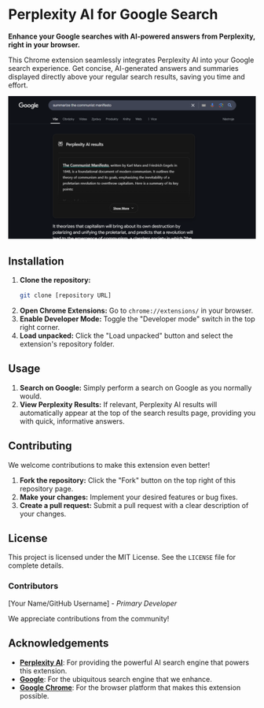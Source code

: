 # Perplexity AI for Google Search

**Enhance your Google searches with AI-powered answers from Perplexity, right in your browser.**

This Chrome extension seamlessly integrates Perplexity AI into your Google search experience. Get concise, AI-generated answers and summaries displayed directly above your regular search results, saving you time and effort.

![Perplexity AI for Google Search](images/preview.png)

## Installation

1. **Clone the repository:**
    ```bash
    git clone [repository URL]
    ```
2. **Open Chrome Extensions:** Go to `chrome://extensions/` in your browser.
3. **Enable Developer Mode:** Toggle the "Developer mode" switch in the top right corner.
4. **Load unpacked:** Click the "Load unpacked" button and select the extension's repository folder.

## Usage

1. **Search on Google:** Simply perform a search on Google as you normally would.
2. **View Perplexity Results:** If relevant, Perplexity AI results will automatically appear at the top of the search results page, providing you with quick, informative answers.

## Contributing

We welcome contributions to make this extension even better!

1. **Fork the repository:** Click the "Fork" button on the top right of this repository page.
2. **Make your changes:** Implement your desired features or bug fixes.
3. **Create a pull request:** Submit a pull request with a clear description of your changes.

## License

This project is licensed under the MIT License. See the `LICENSE` file for complete details.

### Contributors

[Your Name/GitHub Username] - _Primary Developer_

We appreciate contributions from the community!

## Acknowledgements

-   **[Perplexity AI](https://www.perplexity.ai/)**: For providing the powerful AI search engine that powers this extension.
-   **[Google](https://www.google.com/)**: For the ubiquitous search engine that we enhance.
-   **[Google Chrome](https://www.google.com/chrome/)**: For the browser platform that makes this extension possible.
